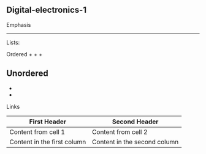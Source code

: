 ## Digital-electronics-1

Emphasis
***     ***     


Lists:

Ordered
+
+
+

Unordered
-
-
-



Links

[     ](     )


First Header | Second Header
------------ | -------------
Content from cell 1 | Content from cell 2
Content in the first column | Content in the second column


